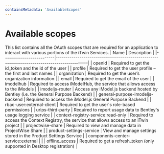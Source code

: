 ```yaml
---
containsMetadata: 'AvailableScopes'
---
```

# Available scopes
This list contains all the OAuth scopes that are required for an application to interact with various portions of the iTwin Services.
| Name                     | Description                                                                                  |
|--------------------------|----------------------------------------------------------------------------------------------|
| openid                   | Required to get the id_token and the id of the user                                          |
| profile                  | Required to get the user profile – the first and last names                                  |
| organization             | Required to get the user’s organization information                                          |
| email                    | Required to get the email of the user                                                        |
| imodelhub                | Required to access iModelHub, the service that allows access to the iModels                  |
| imodeljs-router                     | Access any iModel.js backend hosted by Bentley (i.e. the General Purpose Backend) |
| general-purpose-imodeljs-backend    | Required to access the iModel.js General Purpose Backend                          |
| rbac-user:external-client           | Required to get the user's role-based permissions                                 |
| urlps-third-party                   | Required to report usage data to Bentley's usage logging service                  |
| context-registry-service:read-only  | Required to access the Context Registry, the service that allows access to an iTwin project |
| projectwise-share        | Required to view and manage data in ProjectWise Share                                        |
| product-settings-service | View and manage settings stored in the Product Settings Service                              |
| components-center-service:external |                                                                                    |
| offline_access | Required to get a refresh_token (only supported in Desktop registration)                               |
